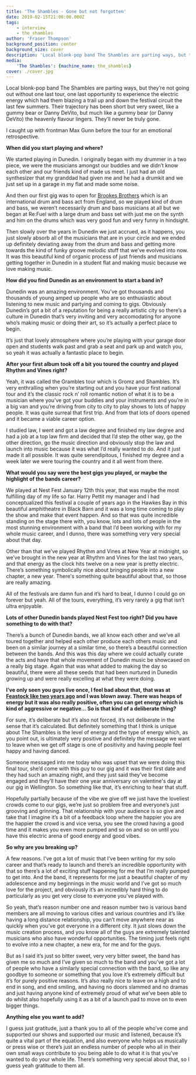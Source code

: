 ```yaml
---
title: 'The Shambles - Gone but not forgotten'
date: 2019-02-15T21:00:00.000Z
tags:
    - interview
    - the_shambles
author: 'Fraser Thompson'
background_position: center
background_size: cover
description: 'Local blonk-pop band The Shambles are parting ways, but they’re not going out without one last tour, one last opportunity to experience the electric energy which had them blazing a trail up and down the festival circuit the last few summers. Their trajectory has been short but very sweet, like a gummy bear or Danny DeVito, but much like a gummy bear (or Danny DeVito) the heavenly flavour lingers. They’ll never be truly gone.'
media:
    'The Shambles': {machine_name: the_shambles}
cover: ./cover.jpg
---
```



Local blonk-pop band The Shambles are parting ways, but they’re not going out without one last tour, one last opportunity to experience the electric energy which had them blazing a trail up and down the festival circuit the last few summers. Their trajectory has been short but very sweet, like a gummy bear or Danny DeVito, but much like a gummy bear (or Danny DeVito) the heavenly flavour lingers. They’ll never be truly gone.

I caught up with frontman Max Gunn before the tour for an emotional retrospective.



**When did you start playing and where?**

We started playing in Dunedin. I originally began with my drummer in a two piece, we were the musicians amongst our buddies and we didn’t know each other and our friends kind of made us meet. I just had an old synthesizer that my granddad had given me and he had a drumkit and we just set up in a garage in my flat and made some noise. 

And then our first gig was to open for [Brookes Brothers](https://soundcloud.com/brookesbrothers) which is an international drum and bass act from England, so we played kind of drum and bass, we weren’t necessarily drum and bass musicians at all but we began at Re:Fuel with a large drum and bass set with just me on the synth and him on the drums which was very good fun and very funny in hindsight. 

Then slowly over the years in Dunedin we just accrued, as it happens, you just slowly absorb all of the musicians that are in your circle and we ended up definitely deviating away from the drum and bass and getting more towards the kind of funky groove melodic stuff that we’ve evolved into now. It was this beautiful kind of organic process of just friends and musicians getting together in Dunedin in a student flat and making music because we love making music.

**How did you find Dunedin as an environment to start a band in?**

Dunedin was an amazing environment. You’ve got thousands and thousands of young amped up people who are so enthusiastic about listening to new music and partying and coming to gigs. Obviously Dunedin’s got a bit of a reputation for being a really artistic city so there’s a culture in Dunedin that’s very inviting and very accomodating for anyone who’s making music or doing their art, so it’s actually a perfect place to begin. 

It’s just that lovely atmosphere where you’re playing with your garage door open and students walk past and grab a seat and park up and watch you, so yeah it was actually a fantastic place to begin.

**After your first album took off a bit you toured the country and played Rhythm and Vines right?**

Yeah, it was called the Grambles tour which is Gromz and Shambles. It’s very enthralling when you’re starting out and you have your first national tour and it’s the classic rock n’ roll romantic notion of what it is to be a musician where you’ve got your buddies and your instruments and you’re in a big van and you’re driving from city to city to play shows to lots of happy people. It was quite surreal that first trip. And from that lots of doors opened and it became a viable career option. 

I studied law, I went and got a law degree and finished my law degree and had a job at a top law firm and decided that I’d step the other way, go the other direction, go the music direction and obviously stop the law and launch into music because it was what I’d really wanted to do. And it just made it all possible. It was quite serendipitous, I finished my degree and a week later we were touring the country and it all went from there.

**What would you say were the best gigs you played, or maybe the highlight of the bands career?**

We played at Nest Fest January 12th this year, that was maybe the most fulfilling day of my life so far. Harry Pettit my manager and I had conceptualized this festival a couple of years ago in the Hawkes Bay in this beautiful amphitheatre in Black Barn and it was a long time coming to play the show and make that event happen. And so that was quite incredible standing on the stage there with, you know, lots and lots of people in the most stunning environment with a band that I’d been working with for my whole music career, and I dunno, there was something very very special about that day. 

Other than that we’ve played Rhythm and Vines at New Year at midnight, so we’ve brought in the new year at Rhythm and Vines for the last two years, and that energy as the clock hits twelve on a new year is pretty electric. There’s something symbolically nice about bringing people into a new chapter, a new year. There's something quite beautiful about that, so those are really amazing. 

All of the festivals are damn fun and it’s hard to beat, I dunno I could go on forever but yeah. All of the tours, everything, it’s very rarely a gig that isn’t ultra enjoyable.

**Lots of other Dunedin bands played Nest Fest too right? Did you have something to do with that?**

There’s a bunch of Dunedin bands, we all know each other and we’ve all toured together and helped each other produce each others music and been on a similar journey at a similar time, so there’s a beautiful connection between the bands. And this was this day where we could actually curate the acts and have that whole movement of Dunedin music be showcased on a really big stage. Again that was what added to making the day so beautiful, there were all these seeds that had been nurtured in Dunedin growing up and were really excelling at what they were doing.

**I’ve only seen you guys live once, I feel bad about that, that was at [Feastock like two years ago](http://dunedinsound.com/gigs/feastock-2017/#the_shambles) and I was blown away. There was heaps of energy but it was also really positive, often you can get energy which is kind of aggressive or negative… So is that kind of a deliberate thing?**

For sure, it’s deliberate but it’s also not forced, it’s not deliberate in the sense that it’s calculated. But definitely something that I think is unique about The Shambles is the level of energy and the type of energy which, as you point out, is ultimately very positive and definitely the message we want to leave when we get off stage is one of positivity and having people feel happy and having danced. 

Someone messaged into me today who was upset that we were doing this final tour, she’d come with this guy to our gig and it was their first date and they had such an amazing night, and they just said they’ve become engaged and they’ll have their one year anniversary on valentine's day at our gig in Wellington. So something like that, it’s enriching to hear that stuff. 

Hopefully partially because of the vibe we give off we just have the loveliest crowds come to our gigs, we’re just so problem free and everyone’s just grooving and grinning. That relationship with your audience is so give and take that I imagine it’s a bit of a feedback loop where the happier you are the happier the crowd is and vice versa, you see the crowd having a good time and it makes you even more pumped and so on and so on until you have this electric arena of good energy and good vibes.

**So why are you breaking up?**

A few reasons. I’ve got a lot of music that I’ve been writing for my solo career and that’s ready to launch and there’s an incredible opportunity with that so there’s a lot of exciting stuff happening for me that I’m really pumped to get into. And the band, it represents for me just a beautiful chapter of my adolescence and my beginnings in the music world and I’ve got so much love for the project, and obviously it’s an incredibly hard thing to do particularly as you get very close to everyone you’ve played with. 

So yeah, that’s reason number one and reason number two is various band members are all moving to various cities and various countries and it’s like having a long distance relationship, you can’t move anywhere near as quickly when you’ve got everyone in a different city. It just slows down the music creation process, and you know all of the guys are extremely talented musicians who also have wonderful opportunities. The timing just feels right to evolve into a new chapter, a new era, for me and for the guys. 

But as I said it’s just so bitter sweet, very very bitter sweet, the band has given me so much and I’ve given so much to the band and you’ve got a lot of people who have a similarly special connection with the band, so like any goodbye to someone or something that you love it’s extremely difficult but it’s for purely positive reasons. It’s also really nice to leave on a high and to end in song, and end smiling, and having no doors slammed and no dramas and just having anyone kind of extremely proud of what we’ve been able to do whilst also hopefully using it as a bit of a launch pad to move on to even bigger things.

**Anything else you want to add?**

I guess just gratitude, just a thank you to all of the people who’ve come and supported our shows and supported our music and listened, because it’s quite a vital part of the equation, and also everyone who helps us musically or press wise or there’s just an endless number of people who all in their own small ways contribute to you being able to do what it is that you’ve wanted to do your whole life. There’s something very special about that, so I guess yeah gratitude to them all.